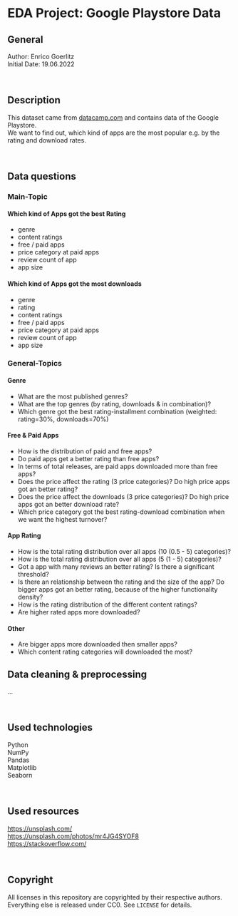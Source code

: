 # EDA Project: Google Playstore Data

## General

Author: Enrico Goerlitz <br/>
Initial Date: 19.06.2022

<br>

## Description

This dataset came from <a href="https://datacamp.com">datacamp.com</a> and contains data of the Google Playstore. <br>
We want to find out, which kind of apps are the most popular e.g. by the rating and download rates.

<br>

## Data questions

### Main-Topic

#### Which kind of Apps got the best Rating

-   genre
-   content ratings
-   free / paid apps
-   price category at paid apps
-   review count of app
-   app size

#### Which kind of Apps got the most downloads

-   genre
-   rating
-   content ratings
-   free / paid apps
-   price category at paid apps
-   review count of app
-   app size

### General-Topics

#### Genre

-   What are the most published genres?
-   What are the top genres (by rating, downloads & in combination)?
-   Which genre got the best rating-installment combination (weighted: rating=30%, downloads=70%)

#### Free & Paid Apps

-   How is the distribution of paid and free apps?
-   Do paid apps get a better rating than free apps?
-   In terms of total releases, are paid apps downloaded more than free apps?
-   Does the price affect the rating (3 price categories)? Do high price apps got an better rating?
-   Does the price affect the downloads (3 price categories)? Do high price apps got an better download rate?
-   Which price category got the best rating-download combination when we want the highest turnover?

#### App Rating

-   How is the total rating distribution over all apps (10 (0.5 - 5) categories)?
-   How is the total rating distribution over all apps (5 (1 - 5) categories)?
-   Got a app with many reviews an better rating? Is there a significant threshold?
-   Is there an relationship between the rating and the size of the app? Do bigger apps got an better rating, because of the higher functionality density?
-   How is the rating distribution of the different content ratings?
-   Are higher rated apps more downloaded?

#### Other

-   Are bigger apps more downloaded then smaller apps?
-   Which content rating categories will downloaded the most?

## Data cleaning & preprocessing

...

<br>

## Used technologies

Python <br>
NumPy <br>
Pandas <br>
Matplotlib <br>
Seaborn <br>

<br>

## Used resources

https://unsplash.com/ <br>
https://unsplash.com/photos/mr4JG4SYOF8 <br>
https://stackoverflow.com/ <br>

<br>

## Copyright

All licenses in this repository are copyrighted by their respective authors. <br>
Everything else is released under CC0. See `LICENSE` for details.
